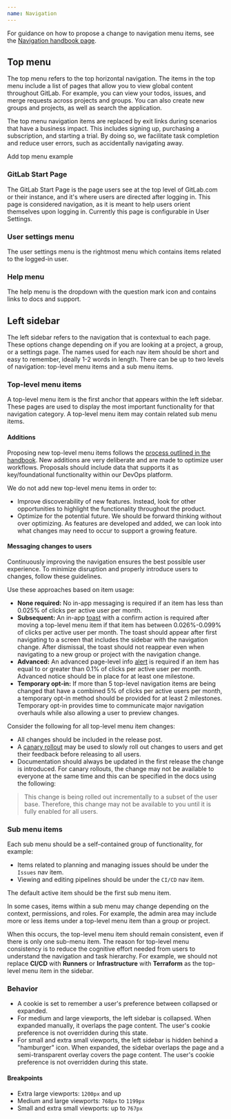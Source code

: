 ```yaml
---
name: Navigation
---
```


<note>For guidance on how to propose a change to navigation menu items, see the [Navigation handbook page](https://about.gitlab.com/handbook/engineering/ux/navigation/).</note>

## Top menu

The top menu refers to the top horizontal navigation. The items in the top menu include a list of pages that allow you to view global content throughout GitLab. For example, you can view your todos, issues, and merge requests across projects and groups. You can also create new groups and projects, as well as search the application. 

The top menu navigation items are replaced by exit links during scenarios that have a business impact. This includes signing up, purchasing a subscription, and starting a trial. By doing so, we facilitate task completion and reduce user errors, such as accidentally navigating away.

<todo>Add top menu example</todo>

### GitLab Start Page
The GitLab Start Page is the page users see at the top level of GitLab.com or their instance, and it's where users are directed after logging in. This page is considered navigation, as it is meant to help users orient themselves upon logging in. Currently this page is configurable in User Settings.

### User settings menu
The user settings menu is the rightmost menu which contains items related to the logged-in user.

### Help menu
The help menu is the dropdown with the question mark icon and contains links to docs and support. 

## Left sidebar

The left sidebar refers to the navigation that is contextual to each page. These options change depending on if you are looking at a project, a group, or a settings page. The names used for each nav item should be short and easy to remember, ideally 1-2 words in length. There can be up to two levels of navigation: top-level menu items and a sub menu items. 

### Top-level menu items

A top-level menu item is the first anchor that appears within the left sidebar. These pages are used to display the most important functionality for that navigation category. A top-level menu item may contain related sub menu items.

#### Additions

Proposing new top-level menu items follows the [process outlined in the handbook](https://about.gitlab.com/handbook/engineering/ux/navigation/). New additions are very deliberate and are made to optimize user workflows. Proposals should include data that supports it as key/foundational functionality within our DevOps platform.

We do not add new top-level menu items in order to:

- Improve discoverability of new features. Instead, look for other opportunities to highlight the functionality throughout the product.
- Optimize for the potential future. We should be forward thinking without over optimizing. As features are developed and added, we can look into what changes may need to occur to support a growing feature.

#### Messaging changes to users

Continuously improving the navigation ensures the best possible user experience. To minimize disruption and properly introduce users to changes, follow these guidelines.

Use these approaches based on item usage:

- **None required:** No in-app messaging is required if an item has less than 0.025% of clicks per active user per month.
- **Subsequent:** An in-app [toast](/components/toast) with a confirm action is required after moving a top-level menu item if that item has between 0.026%-0.099% of clicks per active user per month. The toast should appear after first navigating to a screen that includes the sidebar with the navigation change. After dismissal, the toast should not reappear even when navigating to a new group or project with the navigation change.
- **Advanced:** An advanced page-level info [alert](/components/alert) is required if an item has equal to or greater than 0.1% of clicks per active user per month. Advanced notice should be in place for at least one milestone.
- **Temporary opt-in:** If more than 5 top-level navigation items are being changed that have a combined 5% of clicks per active users per month, a temporary opt-in method should be provided for at least 2 milestones. Temporary opt-in provides time to communicate major navigation overhauls while also allowing a user to preview changes.

Consider the following for all top-level menu item changes:

- All changes should be included in the release post.
- A [canary rollout](https://docs.gitlab.com/ee/user/project/canary_deployments.html) may be used to slowly roll out changes to users and get their feedback before releasing to all users.
- Documentation should always be updated in the first release the change is introduced. For canary rollouts, the change may not be available to everyone at the same time and this can be specified in the docs using the following:

> This change is being rolled out incrementally to a subset of the user base. Therefore, this change may not be available to you until it is fully enabled for all users.

### Sub menu items

Each sub menu should be a self-contained group of functionality, for example:

- Items related to planning and managing issues should be under the `Issues` nav item.
- Viewing and editing pipelines should be under the `CI/CD` nav item.

The default active item should be the first sub menu item.

In some cases, items within a sub menu may change depending on the context, permissions, and roles. For example, the admin area may include more or less items under a top-level menu item than a group or project. 

When this occurs, the top-level menu item should remain consistent, even if there is only one sub-menu item. The reason for top-level menu consistency is to reduce the cognitive effort needed from users to understand the navigation and task hierarchy. For example, we should not replace **CI/CD** with **Runners** or **Infrastructure** with **Terraform** as the top-level menu item in the sidebar.

### Behavior

- A cookie is set to remember a user's preference between collapsed or expanded.
- For medium and large viewports, the left sidebar is collapsed. When expanded manually, it overlaps the page content. The user's cookie preference is not overridden during this state.
- For small and extra small viewports, the left sidebar is hidden behind a "hamburger" icon. When expanded, the sidebar overlaps the page and a semi-transparent overlay covers the page content. The user's cookie preference is not overridden during this state.

#### Breakpoints

- Extra large viewports: `1200px` and up
- Medium and large viewports: `768px` to `1199px`
- Small and extra small viewports: up to `767px`
